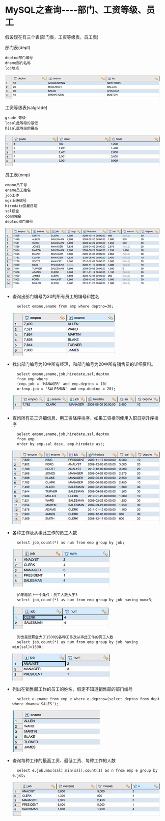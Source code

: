# MySQL之查询----部门、工资等级、员工

假设现在有三个表(部门表，工资等级表，员工表)

部门表(dept)

	deptno部门编号
	dname部门名称
	loc地点

![dept](./pic/部门表.png)

工资等级表(salgrade)

	grade 等级
	losal此等级的最低
	hisal此等级的最高

![salgrade](./pic/工资等级表.png)

员工表(emp)

	empno员工号
	ename员工姓名
	job工作
	mgr上级编号
	hiredate受雇日期
	sal薪金
	comm佣金
	deptno部门编号

![emp](./pic/员工表.png)

- 查询出部门编号为30的所有员工的编号和姓名

		select empno,ename from emp where deptno=30;
	
	![结果](./pic/01.png)
	
	
- 找出部门编号为10中所有经理，和部门编号为20中所有销售员的详细资料。

		select empno,ename,job,hiredate,sal,deptno 
		from emp where 
		(emp.job = 'MANAGER' and emp.deptno = 10) 
		or(emp.job = 'SALESMAN' and emp.deptno = 20);
	
	![结果](./pic/02.png)
	
- 查询所有员工详细信息，用工资降序排序，如果工资相同使用入职日期升序排序
	
		select empno,ename,job,hiredate,sal,deptno
		from emp
		order by emp.sal desc, emp.hiredate asc;
		
	![结果](./pic/03.png)
	
- 各种工作及从事此工作的员工人数
	
		select job,count(*) as num from emp group by job;
		
	![结果](./pic/04.png)
	
		如果再加上一个条件：员工人数大于3
		select job,count(*) as num from emp group by job having num>3;
	
	![结果](./pic/05.png)
	
		列出最低薪金大于1500的各种工作及从事此工作的员工人数
		select job,count(*) as num from emp group by job having min(sal)>1500;
	
	![结果](./pic/06.png)
	
- 列出在销售部工作的员工的姓名，假定不知道销售部的部门编号
	
		select e.ename from emp e where e.deptno=(select deptno from dept where dname='SALES');

	![结果](./pic/07.png)
	
- 查询每种工作的最高工资、最低工资、每种工作的人数
		
		select e.job,max(sal),min(sal),count(1) as n from emp e group by e.job;
	
	![结果](./pic/08.png)

	
	
	
	
	
	
	
	
	
	
	
	
	
	
	
	
	
	
	
